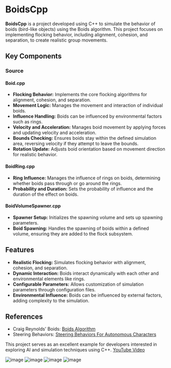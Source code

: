 # BoidsCpp

**BoidsCpp** is a project developed using C++ to simulate the behavior of boids (bird-like objects) using the Boids algorithm. This project focuses on implementing flocking behavior, including alignment, cohesion, and separation, to create realistic group movements.

## Key Components

### Source

#### Boid.cpp
- **Flocking Behavior:** Implements the core flocking algorithms for alignment, cohesion, and separation.
- **Movement Logic:** Manages the movement and interaction of individual boids.
- **Influence Handling:** Boids can be influenced by environmental factors such as rings.
- **Velocity and Acceleration:** Manages boid movement by applying forces and updating velocity and acceleration.
- **Bounds Checking:** Ensures boids stay within the defined simulation area, reversing velocity if they attempt to leave the bounds.
- **Rotation Update:** Adjusts boid orientation based on movement direction for realistic behavior.

#### BoidRing.cpp
- **Ring Influence:** Manages the influence of rings on boids, determining whether boids pass through or go around the rings.
- **Probability and Duration:** Sets the probability of influence and the duration of the effect on boids.

#### BoidVolumeSpawner.cpp
- **Spawner Setup:** Initializes the spawning volume and sets up spawning parameters.
- **Boid Spawning:** Handles the spawning of boids within a defined volume, ensuring they are added to the flock subsystem.

## Features

- **Realistic Flocking:** Simulates flocking behavior with alignment, cohesion, and separation.
- **Dynamic Interaction:** Boids interact dynamically with each other and environmental elements like rings.
- **Configurable Parameters:** Allows customization of simulation parameters through configuration files.
- **Environmental Influence:** Boids can be influenced by external factors, adding complexity to the simulation.

## References
- Craig Reynolds' Boids: [Boids Algorithm](https://www.red3d.com/cwr/boids/)
- Steering Behaviors: [Steering Behaviors For Autonomous Characters](https://www.red3d.com/cwr/steer/gdc99/)

This project serves as an excellent example for developers interested in exploring AI and simulation techniques using C++.
[YouTube Video](https://youtu.be/L2dsAzmNYwI?si=cwHMqw6KVNRLABKw)

![image](https://github.com/khaled71612000/BoidsCpp/assets/59780800/5ff6f549-8c8e-470d-918d-90dbfa3d03b3)
![image](https://github.com/khaled71612000/BoidsCpp/assets/59780800/a1cf2645-6f31-45e0-bfef-9e69aa942d4a)
![image](https://github.com/khaled71612000/BoidsCpp/assets/59780800/dd67af29-e111-4c67-8b7f-2e8b4a3cc908)
![image](https://github.com/khaled71612000/BoidsCpp/assets/59780800/7af14b98-7cc8-4631-be4c-fa87049b2fb8)
